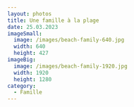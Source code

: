 ```yaml
---
layout: photos
title: Une famille à la plage
date: 25.03.2023
imageSmall:
  image: /images/beach-family-640.jpg
  width: 640
  height: 427
imageBig:
  image: /images/beach-family-1920.jpg
  width: 1920
  height: 1280
category:
  - Famille
---
```

